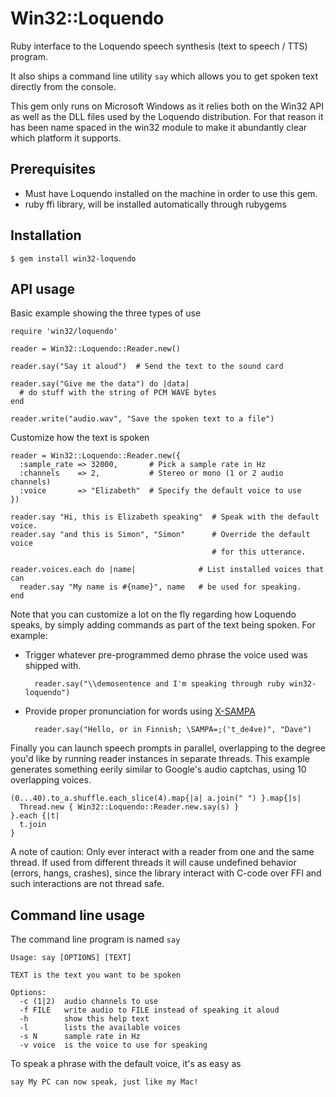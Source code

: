 # Win32::Loquendo

Ruby interface to the Loquendo speech synthesis (text to speech / TTS) program.

It also ships a command line utility `say` which allows you to get spoken
text directly from the console.

This gem only runs on Microsoft Windows as it relies both on the Win32 API as 
well as the DLL files used by the Loquendo distribution. For that reason it 
has been name spaced in the win32 module to make it abundantly clear which
platform it supports.

## Prerequisites

* Must have Loquendo installed on the machine in order to use this gem.
* ruby ffi library, will be installed automatically through rubygems

## Installation

    $ gem install win32-loquendo

## API usage

Basic example showing the three types of use

    require 'win32/loquendo'

    reader = Win32::Loquendo::Reader.new()

    reader.say("Say it aloud")  # Send the text to the sound card

    reader.say("Give me the data") do |data|
      # do stuff with the string of PCM WAVE bytes
    end

    reader.write("audio.wav", "Save the spoken text to a file")

Customize how the text is spoken

    reader = Win32::Loquendo::Reader.new({
      :sample_rate => 32000,       # Pick a sample rate in Hz
      :channels    => 2,           # Stereo or mono (1 or 2 audio channels)
      :voice       => "Elizabeth"  # Specify the default voice to use
    })                             
    
    reader.say "Hi, this is Elizabeth speaking"  # Speak with the default voice.
    reader.say "and this is Simon", "Simon"      # Override the default voice
                                                 # for this utterance.

    reader.voices.each do |name|              # List installed voices that can 
      reader.say "My name is #{name}", name   # be used for speaking.
    end
      
Note that you can customize a lot on the fly regarding how Loquendo speaks, by
simply adding commands as part of the text being spoken. For example:

* Trigger whatever pre-programmed demo phrase the voice used was shipped with.

        reader.say("\\demosentence and I'm speaking through ruby win32-loquendo")
   
* Provide proper pronunciation for words using [X-SAMPA][*]

        reader.say("Hello, or in Finnish; \SAMPA=;('t_de4ve)", "Dave")

Finally you can launch speech prompts in parallel, overlapping to the degree 
you'd like by running reader instances in separate threads. This example
generates something eerily similar to Google's audio captchas, using 10 
overlapping voices.

    (0...40).to_a.shuffle.each_slice(4).map{|a| a.join(" ") }.map{|s|
      Thread.new { Win32::Loquendo::Reader.new.say(s) }
    }.each {|t|
      t.join
    }

A note of caution: Only ever interact with a reader from one and the same thread.
If used from different threads it will cause undefined behavior (errors, 
hangs, crashes), since the library interact with C-code over FFI and such 
interactions are not thread safe.

## Command line usage

The command line program is named `say`

    Usage: say [OPTIONS] [TEXT]
    
    TEXT is the text you want to be spoken
    
    Options:
      -c (1|2)  audio channels to use
      -f FILE   write audio to FILE instead of speaking it aloud
      -h        show this help text
      -l        lists the available voices
      -s N      sample rate in Hz
      -v voice  is the voice to use for speaking

To speak a phrase with the default voice, it's as easy as

    say My PC can now speak, just like my Mac!

[*]: http://en.wikipedia.org/wiki/X-SAMPA   
